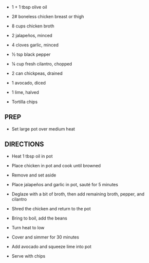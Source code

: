 - 1 + 1 tbsp olive oil

- 2# boneless chicken breast or thigh

- 8 cups chicken broth

- 2 jalapeños, minced

- 4 cloves garlic, minced

- ½ tsp black pepper

- ¼ cup fresh cilantro, chopped

- 2 can chickpeas, drained

- 1 avocado, diced

- 1 lime, halved

- Tortilla chips

## PREP

- Set large pot over medium heat

## DIRECTIONS

- Heat 1 tbsp oil in pot

- Place chicken in pot and cook until browned

- Remove and set aside

- Place jalapeños and garlic in pot, sauté for 5 minutes

- Deglaze with a bit of broth, then add remaining broth, pepper, and
    cilantro

- Shred the chicken and return to the pot

- Bring to boil, add the beans

- Turn heat to low

- Cover and simmer for 30 minutes

- Add avocado and squeeze lime into pot

- Serve with chips
